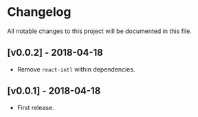 # Changelog

All notable changes to this project will be documented in this file.

## [v0.0.2] - 2018-04-18

- Remove `react-intl` within dependencies.

## [v0.0.1] - 2018-04-18

- First release.
